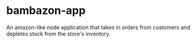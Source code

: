 # bambazon-app
An amazon-like node application that takes in orders from customers and depletes stock from the store's inventory.
